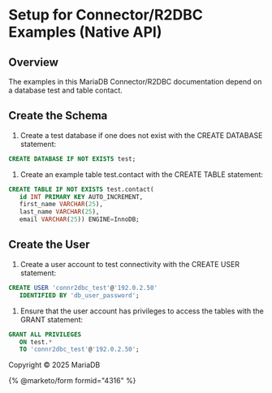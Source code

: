 # Setup for Connector/R2DBC Examples (Native API)

## Overview

The examples in this MariaDB Connector/R2DBC documentation depend on a database test and table contact.

## Create the Schema

1. Create a test database if one does not exist with the CREATE DATABASE statement:

```sql
CREATE DATABASE IF NOT EXISTS test;
```

1. Create an example table test.contact with the CREATE TABLE statement:

```sql
CREATE TABLE IF NOT EXISTS test.contact(
   id INT PRIMARY KEY AUTO_INCREMENT,
   first_name VARCHAR(25),
   last_name VARCHAR(25),
   email VARCHAR(25)) ENGINE=InnoDB;
```

## Create the User

1. Create a user account to test connectivity with the CREATE USER statement:

```sql
CREATE USER 'connr2dbc_test'@'192.0.2.50'
   IDENTIFIED BY 'db_user_password';
```

1. Ensure that the user account has privileges to access the tables with the GRANT statement:

```sql
GRANT ALL PRIVILEGES
   ON test.*
   TO 'connr2dbc_test'@'192.0.2.50';
```

Copyright © 2025 MariaDB


{% @marketo/form formid="4316" %}
